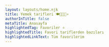 ```yaml
---
layout: layouts/home.njk
title: Yemek tarifleri 🍽️🍰🥤🌿⭐
authorInTitle: false
metaTitle: Anasayfa
highlightedTag: Favoriler ⭐
highlightedTitle: Favori tariflerden bazıları
highlightedLinkText: Tüm favorilerim
---
```

